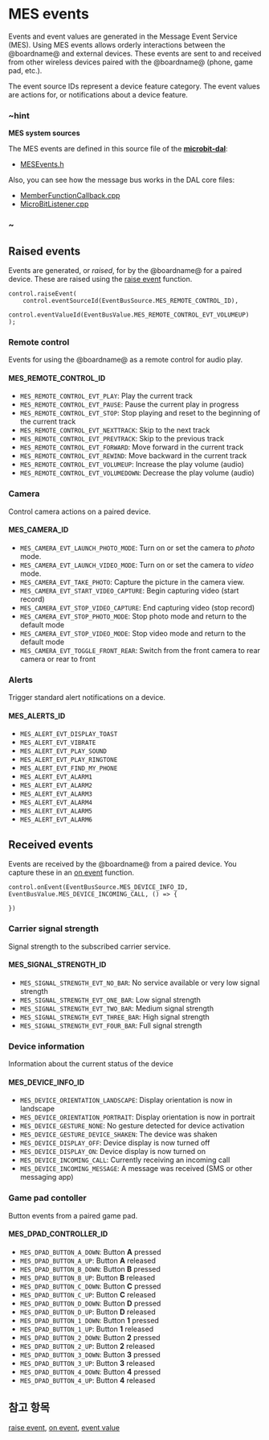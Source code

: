 # MES events

Events and event values are generated in the Message Event Service (MES). Using MES events allows orderly interactions between the @boardname@ and external devices. These events are sent to and received from other wireless devices paired with the @boardname@ (phone, game pad, etc.).

The event source IDs represent a device feature category. The event values are actions for, or notifications about a device feature.

### ~hint

**MES system sources**

The MES events are defined in this source file of the **[microbit-dal](https://github.com/lancaster-university/microbit-dal)**:

* [MESEvents.h](https://github.com/lancaster-university/microbit-dal/blob/master/inc/bluetooth/MESEvents.h)

Also, you can see how the message bus works in the DAL core files:

* [MemberFunctionCallback.cpp](https://github.com/lancaster-university/microbit-dal/blob/master/source/core/MemberFunctionCallback.cpp)
* [MicroBitListener.cpp](https://github.com/lancaster-university/microbit-dal/blob/master/source/core/MicroBitListener.cpp)

### ~

## Raised events

Events are generated, or *raised*, for by the @boardname@ for a paired device. These are raised using the [raise event](/reference/control/raise-event) function.

```typescript-ignore
control.raiseEvent(
    control.eventSourceId(EventBusSource.MES_REMOTE_CONTROL_ID),
    control.eventValueId(EventBusValue.MES_REMOTE_CONTROL_EVT_VOLUMEUP)
);
```

### Remote control

Events for using the @boardname@ as a remote control for audio play.

#### MES_REMOTE_CONTROL_ID

* `MES_REMOTE_CONTROL_EVT_PLAY`: Play the current track
* `MES_REMOTE_CONTROL_EVT_PAUSE`: Pause the current play in progress
* `MES_REMOTE_CONTROL_EVT_STOP`: Stop playing and reset to the beginning of the current track
* `MES_REMOTE_CONTROL_EVT_NEXTTRACK`: Skip to the next track
* `MES_REMOTE_CONTROL_EVT_PREVTRACK`: Skip to the previous track
* `MES_REMOTE_CONTROL_EVT_FORWARD`: Move forward in the current track
* `MES_REMOTE_CONTROL_EVT_REWIND`: Move backward in the current track
* `MES_REMOTE_CONTROL_EVT_VOLUMEUP`: Increase the play volume (audio)
* `MES_REMOTE_CONTROL_EVT_VOLUMEDOWN`: Decrease the play volume (audio)

### Camera

Control camera actions on a paired device.

#### MES_CAMERA_ID

* `MES_CAMERA_EVT_LAUNCH_PHOTO_MODE`: Turn on or set the camera to *photo* mode.
* `MES_CAMERA_EVT_LAUNCH_VIDEO_MODE`: Turn on or set the camera to *video* mode.
* `MES_CAMERA_EVT_TAKE_PHOTO`: Capture the picture in the camera view.
* `MES_CAMERA_EVT_START_VIDEO_CAPTURE`: Begin capturing video (start record)
* `MES_CAMERA_EVT_STOP_VIDEO_CAPTURE`: End capturing video (stop record)
* `MES_CAMERA_EVT_STOP_PHOTO_MODE`: Stop photo mode and return to the default mode
* `MES_CAMERA_EVT_STOP_VIDEO_MODE`: Stop video mode and return to the default mode
* `MES_CAMERA_EVT_TOGGLE_FRONT_REAR`: Switch from the front camera to rear camera or rear to front

### Alerts

Trigger standard alert notifications on a device.

#### MES_ALERTS_ID

* `MES_ALERT_EVT_DISPLAY_TOAST`
* `MES_ALERT_EVT_VIBRATE`
* `MES_ALERT_EVT_PLAY_SOUND`
* `MES_ALERT_EVT_PLAY_RINGTONE`
* `MES_ALERT_EVT_FIND_MY_PHONE`
* `MES_ALERT_EVT_ALARM1`
* `MES_ALERT_EVT_ALARM2`
* `MES_ALERT_EVT_ALARM3`
* `MES_ALERT_EVT_ALARM4`
* `MES_ALERT_EVT_ALARM5`
* `MES_ALERT_EVT_ALARM6`

## Received events

Events are received by the @boardname@ from a paired device. You capture these in an [on event](/reference/control/on-event) function.

```typescript-ignore
control.onEvent(EventBusSource.MES_DEVICE_INFO_ID, EventBusValue.MES_DEVICE_INCOMING_CALL, () => {

})
```

### Carrier signal strength

Signal strength to the subscribed carrier service.

#### MES_SIGNAL_STRENGTH_ID

* `MES_SIGNAL_STRENGTH_EVT_NO_BAR`: No service available or very low signal strength
* `MES_SIGNAL_STRENGTH_EVT_ONE_BAR`: Low signal strength
* `MES_SIGNAL_STRENGTH_EVT_TWO_BAR`: Medium signal strength
* `MES_SIGNAL_STRENGTH_EVT_THREE_BAR`: High signal strength
* `MES_SIGNAL_STRENGTH_EVT_FOUR_BAR`: Full signal strength

### Device information

Information about the current status of the device

#### MES_DEVICE_INFO_ID

* `MES_DEVICE_ORIENTATION_LANDSCAPE`: Display orientation is now in landscape
* `MES_DEVICE_ORIENTATION_PORTRAIT`: Display orientation is now in portrait
* `MES_DEVICE_GESTURE_NONE`: No gesture detected for device activation
* `MES_DEVICE_GESTURE_DEVICE_SHAKEN`: The device was shaken
* `MES_DEVICE_DISPLAY_OFF`: Device display is now turned off
* `MES_DEVICE_DISPLAY_ON`: Device display is now turned on
* `MES_DEVICE_INCOMING_CALL`: Currently receiving an incoming call
* `MES_DEVICE_INCOMING_MESSAGE`: A message was received (SMS or other messaging app)

### Game pad contoller

Button events from a paired game pad.

#### MES_DPAD_CONTROLLER_ID

* `MES_DPAD_BUTTON_A_DOWN`: Button **A** pressed
* `MES_DPAD_BUTTON_A_UP`: Button **A** released
* `MES_DPAD_BUTTON_B_DOWN`: Button **B** pressed
* `MES_DPAD_BUTTON_B_UP`: Button **B** released
* `MES_DPAD_BUTTON_C_DOWN`: Button **C** pressed
* `MES_DPAD_BUTTON_C_UP`: Button **C** released
* `MES_DPAD_BUTTON_D_DOWN`: Button **D** pressed
* `MES_DPAD_BUTTON_D_UP`: Button **D** released
* `MES_DPAD_BUTTON_1_DOWN`: Button **1** pressed
* `MES_DPAD_BUTTON_1_UP`: Button **1** released
* `MES_DPAD_BUTTON_2_DOWN`: Button **2** pressed
* `MES_DPAD_BUTTON_2_UP`: Button **2** released
* `MES_DPAD_BUTTON_3_DOWN`: Button **3** pressed
* `MES_DPAD_BUTTON_3_UP`: Button **3** released
* `MES_DPAD_BUTTON_4_DOWN`: Button **4** pressed
* `MES_DPAD_BUTTON_4_UP`: Button **4** released

## 참고 항목

[raise event](/reference/control/raise-event), [on event](/reference/control/on-event), [event value](/reference/control/event-value)